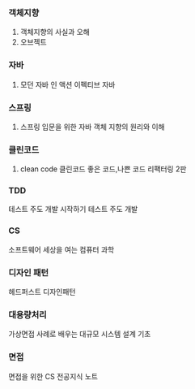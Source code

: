 ### 객체지향
1. 객체지향의 사실과 오해
2. 오브젝트

### 자바
1. 모던 자바 인 액션
이펙티브 자바

### 스프링
1. 스프링 입문을 위한 자바 객체 지향의 원리와 이해
### 클린코드
1. clean code 클린코드
좋은 코드,나쁜 코드
리팩터링 2판

### TDD
테스트 주도 개발 시작하기
테스트 주도 개발

### CS
소프트웨어 세상을 여는 컴퓨터 과학

### 디자인 패턴
헤드퍼스트 디자인패턴

### 대용량처리
가상면접 사례로 배우는 대규모 시스템 설계 기초

### 면접
면접을 위한 CS 전공지식 노트